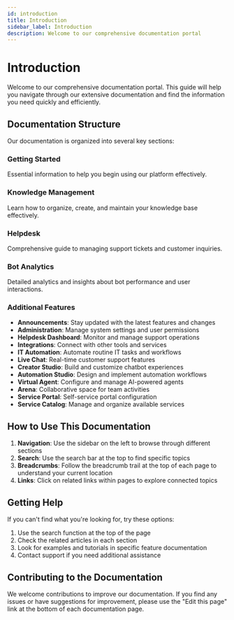 ```yaml
---
id: introduction
title: Introduction
sidebar_label: Introduction
description: Welcome to our comprehensive documentation portal
---
```


# Introduction

Welcome to our comprehensive documentation portal. This guide will help you navigate through our extensive documentation and find the information you need quickly and efficiently.

## Documentation Structure

Our documentation is organized into several key sections:

### Getting Started
Essential information to help you begin using our platform effectively.

### Knowledge Management
Learn how to organize, create, and maintain your knowledge base effectively.

### Helpdesk
Comprehensive guide to managing support tickets and customer inquiries.

### Bot Analytics
Detailed analytics and insights about bot performance and user interactions.

### Additional Features

- **Announcements**: Stay updated with the latest features and changes
- **Administration**: Manage system settings and user permissions
- **Helpdesk Dashboard**: Monitor and manage support operations
- **Integrations**: Connect with other tools and services
- **IT Automation**: Automate routine IT tasks and workflows
- **Live Chat**: Real-time customer support features
- **Creator Studio**: Build and customize chatbot experiences
- **Automation Studio**: Design and implement automation workflows
- **Virtual Agent**: Configure and manage AI-powered agents
- **Arena**: Collaborative space for team activities
- **Service Portal**: Self-service portal configuration
- **Service Catalog**: Manage and organize available services

## How to Use This Documentation

1. **Navigation**: Use the sidebar on the left to browse through different sections
2. **Search**: Use the search bar at the top to find specific topics
3. **Breadcrumbs**: Follow the breadcrumb trail at the top of each page to understand your current location
4. **Links**: Click on related links within pages to explore connected topics

## Getting Help

If you can't find what you're looking for, try these options:

1. Use the search function at the top of the page
2. Check the related articles in each section
3. Look for examples and tutorials in specific feature documentation
4. Contact support if you need additional assistance

## Contributing to the Documentation

We welcome contributions to improve our documentation. If you find any issues or have suggestions for improvement, please use the "Edit this page" link at the bottom of each documentation page.
